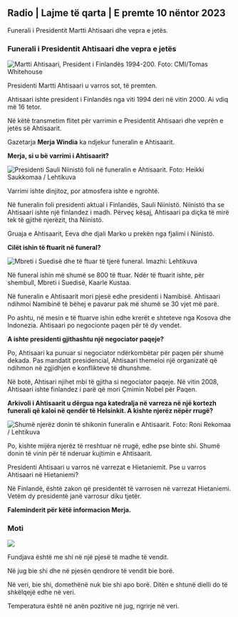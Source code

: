 ## Radio \| Lajme të qarta \| E premte 10 nëntor 2023

Funerali i Presidentit Martti Ahtisaari dhe vepra e jetës.

### Funerali i Presidentit Ahtisaari dhe vepra e jetës

![Martti Ahtisaari, President i Finlandës 1994-200. Foto: CMI/Tomas Whitehouse](https://images.cdn.yle.fi/image/upload/c_crop,h_1080,w_1919,x_0,y_0/ar_1.777777777777777,c_fill,g_faces,h_1_6100,d_q_auto:eco/f_auto/fl_lossy/v1699528852/39-1197047654a2d3334539)

Presidenti Martti Ahtisaari u varros sot, të premten.

Ahtisaari ishte president i Finlandës nga viti 1994 deri në vitin 2000. Ai vdiq më 16 tetor.

Në këtë transmetim flitet për varrimin e Presidentit Ahtisaari dhe veprën e jetës së Ahtisaarit.

Gazetarja **Merja Windia** ka ndjekur funeralin e Ahtisaarit.

**Merja, si u bë varrimi i Ahtisaarit?**

![Presidenti Sauli Niinistö foli në funeralin e Ahtisaarit. Foto: Heikki Saukkomaa / Lehtikuva](https://images.cdn.yle.fi/image/upload/c_crop,h_2880,w_5120,x_0,y_259/ar_1.7777777777777777,c_hfill,g_1205q_auto:eco/f_auto/fl_lossy/v1699619473/39-1198810654e20fbae885)

Varrimi ishte dinjitoz, por atmosfera ishte e ngrohtë.

Në funeralin foli presidenti aktual i Finlandës, Sauli Niinistö. Niinistö tha se Ahtisaari ishte një finlandez i madh. Përveç kësaj, Ahtisaari pa diçka të mirë tek të gjithë njerëzit, tha Niinistö.

Gruaja e Ahtisaarit, Eeva dhe djali Marko u prekën nga fjalimi i Niinistö.

**Cilët ishin të ftuarit në funeral?**

![Mbreti i Suedisë dhe të ftuar të tjerë funeral. Imazhi: Lehtikuva](https://images.cdn.yle.fi/image/upload/c_crop,h_2880,w_5120,x_0,y_138/ar_1.77777777777777,c_fill,g_faces,h_210,000/w_pr/f_auto/fl_lossy/v1699627300/39-1199035654e40494d395)

Në funeral ishin më shumë se 800 të ftuar. Ndër të ftuarit ishte, për shembull, Mbreti i Suedisë, Kaarle Kustaa.

Në funeralin e Ahtisaarit mori pjesë edhe presidenti i Namibisë. Ahtisaari ndihmoi Namibinë të bëhej e pavarur pak më shumë se 30 vjet më parë.

Po ashtu, në mesin e të ftuarve ishin edhe krerët e shteteve nga Kosova dhe Indonezia. Ahtisaari po negocionte paqen për të dy vendet.

**A ishte presidenti gjithashtu një negociator paqeje?**

Po, Ahtisaari ka punuar si negociator ndërkombëtar për paqen për shumë dekada. Pas mandatit presidencial, Ahtisaari themeloi një organizatë që ndihmon në zgjidhjen e konflikteve të dhunshme.

Në botë, Ahtisari njihet mbi të gjitha si negociator paqeje. Në vitin 2008, Ahtisaari ishte finlandez i parë që mori Çmimin Nobel për Paqen.

**Arkivoli i Ahtisaarit u dërgua nga katedralja në varreza në një kortezh funerali që kaloi në qendër të Helsinkit. A kishte njerëz nëpër rrugë?**

![Shumë njerëz donin të shikonin funeralin e Ahtisaarit. Foto: Roni Rekomaa / Lehtikuva](https://images.cdn.yle.fi/image/upload/c_crop,h_2880,w_5120,x_0,y_11/ar_1.777777777777777,c_fill,g_501,wh_1q_auto:eco/f_auto/fl_lossy/v1699619608/39-1198819654e22ed1c931)

Po, kishte mijëra njerëz të rreshtuar në rrugë, edhe pse binte shi. Shumë donin të vinin për të nderuar kujtimin e Ahtisaarit.

Presidenti Ahtisaari u varros në varrezat e Hietaniemit. Pse u varros Ahtisaari në Hietaniemi?

Në Finlandë, është zakon që presidentët të varrosen në varrezat Hietaniemi. Vetëm dy presidentë janë varrosur diku tjetër.

**Faleminderit për këtë informacion Merja.**

### Moti

![](https://images.cdn.yle.fi/image/upload/c_crop,h_1080,w_1919,x_0,y_0/ar_1.777777777777777,c_fill,g_faces,h_675,w_12.1200d/f_auto/fl_lossy/v1699633281/39-1199138654e58651ee77)

Fundjava është me shi në një pjesë të madhe të vendit.

Në jug bie shi dhe në pjesën qendrore të vendit bie borë.

Në veri, bie shi, domethënë nuk bie shi apo borë. Ditën e shtunë dielli do të shkëlqejë edhe në veri.

Temperatura është në anën pozitive në jug, ngrirje në veri.